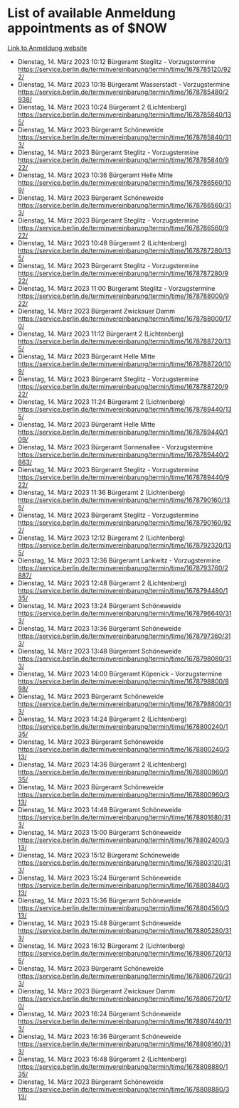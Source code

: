 # List of available Anmeldung appointments as of $NOW
[Link to Anmeldung website](https://service.berlin.de/terminvereinbarung/termin/tag.php?termin=1&anliegen[]=120686&dienstleisterlist=122210,122217,327316,122219,327312,122227,327314,122231,327346,122243,327348,122254,122252,329742,122260,329745,122262,329748,122271,327278,122273,327274,122277,327276,330436,122280,327294,122282,327290,122284,327292,122291,327270,122285,327266,122286,327264,122296,327268,150230,329760,122297,327286,122294,327284,122312,329763,122314,329775,122304,327330,122311,327334,122309,327332,317869,122281,327352,122279,329772,122283,122276,327324,122274,327326,122267,329766,122246,327318,122251,327320,122257,327322,122208,327298,122226,327300&herkunft=http%3A%2F%2Fservice.berlin.de%2Fdienstleistung%2F120686%2F)
- Dienstag, 14. März 2023 10:12 Bürgeramt Steglitz - Vorzugstermine https://service.berlin.de/terminvereinbarung/termin/time/1678785120/922/
- Dienstag, 14. März 2023 10:18 Bürgeramt Wasserstadt - Vorzugstermine https://service.berlin.de/terminvereinbarung/termin/time/1678785480/2938/
- Dienstag, 14. März 2023 10:24 Bürgeramt 2 (Lichtenberg) https://service.berlin.de/terminvereinbarung/termin/time/1678785840/135/
- Dienstag, 14. März 2023  Bürgeramt Schöneweide https://service.berlin.de/terminvereinbarung/termin/time/1678785840/313/
- Dienstag, 14. März 2023  Bürgeramt Steglitz - Vorzugstermine https://service.berlin.de/terminvereinbarung/termin/time/1678785840/922/
- Dienstag, 14. März 2023 10:36 Bürgeramt Helle Mitte https://service.berlin.de/terminvereinbarung/termin/time/1678786560/109/
- Dienstag, 14. März 2023  Bürgeramt Schöneweide https://service.berlin.de/terminvereinbarung/termin/time/1678786560/313/
- Dienstag, 14. März 2023  Bürgeramt Steglitz - Vorzugstermine https://service.berlin.de/terminvereinbarung/termin/time/1678786560/922/
- Dienstag, 14. März 2023 10:48 Bürgeramt 2 (Lichtenberg) https://service.berlin.de/terminvereinbarung/termin/time/1678787280/135/
- Dienstag, 14. März 2023  Bürgeramt Steglitz - Vorzugstermine https://service.berlin.de/terminvereinbarung/termin/time/1678787280/922/
- Dienstag, 14. März 2023 11:00 Bürgeramt Steglitz - Vorzugstermine https://service.berlin.de/terminvereinbarung/termin/time/1678788000/922/
- Dienstag, 14. März 2023  Bürgeramt Zwickauer Damm https://service.berlin.de/terminvereinbarung/termin/time/1678788000/170/
- Dienstag, 14. März 2023 11:12 Bürgeramt 2 (Lichtenberg) https://service.berlin.de/terminvereinbarung/termin/time/1678788720/135/
- Dienstag, 14. März 2023  Bürgeramt Helle Mitte https://service.berlin.de/terminvereinbarung/termin/time/1678788720/109/
- Dienstag, 14. März 2023  Bürgeramt Steglitz - Vorzugstermine https://service.berlin.de/terminvereinbarung/termin/time/1678788720/922/
- Dienstag, 14. März 2023 11:24 Bürgeramt 2 (Lichtenberg) https://service.berlin.de/terminvereinbarung/termin/time/1678789440/135/
- Dienstag, 14. März 2023  Bürgeramt Helle Mitte https://service.berlin.de/terminvereinbarung/termin/time/1678789440/109/
- Dienstag, 14. März 2023  Bürgeramt Sonnenallee - Vorzugstermine https://service.berlin.de/terminvereinbarung/termin/time/1678789440/2863/
- Dienstag, 14. März 2023  Bürgeramt Steglitz - Vorzugstermine https://service.berlin.de/terminvereinbarung/termin/time/1678789440/922/
- Dienstag, 14. März 2023 11:36 Bürgeramt 2 (Lichtenberg) https://service.berlin.de/terminvereinbarung/termin/time/1678790160/135/
- Dienstag, 14. März 2023  Bürgeramt Steglitz - Vorzugstermine https://service.berlin.de/terminvereinbarung/termin/time/1678790160/922/
- Dienstag, 14. März 2023 12:12 Bürgeramt 2 (Lichtenberg) https://service.berlin.de/terminvereinbarung/termin/time/1678792320/135/
- Dienstag, 14. März 2023 12:36 Bürgeramt Lankwitz - Vorzugstermine https://service.berlin.de/terminvereinbarung/termin/time/1678793760/2887/
- Dienstag, 14. März 2023 12:48 Bürgeramt 2 (Lichtenberg) https://service.berlin.de/terminvereinbarung/termin/time/1678794480/135/
- Dienstag, 14. März 2023 13:24 Bürgeramt Schöneweide https://service.berlin.de/terminvereinbarung/termin/time/1678796640/313/
- Dienstag, 14. März 2023 13:36 Bürgeramt Schöneweide https://service.berlin.de/terminvereinbarung/termin/time/1678797360/313/
- Dienstag, 14. März 2023 13:48 Bürgeramt Schöneweide https://service.berlin.de/terminvereinbarung/termin/time/1678798080/313/
- Dienstag, 14. März 2023 14:00 Bürgeramt Köpenick - Vorzugstermine https://service.berlin.de/terminvereinbarung/termin/time/1678798800/898/
- Dienstag, 14. März 2023  Bürgeramt Schöneweide https://service.berlin.de/terminvereinbarung/termin/time/1678798800/313/
- Dienstag, 14. März 2023 14:24 Bürgeramt 2 (Lichtenberg) https://service.berlin.de/terminvereinbarung/termin/time/1678800240/135/
- Dienstag, 14. März 2023  Bürgeramt Schöneweide https://service.berlin.de/terminvereinbarung/termin/time/1678800240/313/
- Dienstag, 14. März 2023 14:36 Bürgeramt 2 (Lichtenberg) https://service.berlin.de/terminvereinbarung/termin/time/1678800960/135/
- Dienstag, 14. März 2023  Bürgeramt Schöneweide https://service.berlin.de/terminvereinbarung/termin/time/1678800960/313/
- Dienstag, 14. März 2023 14:48 Bürgeramt Schöneweide https://service.berlin.de/terminvereinbarung/termin/time/1678801680/313/
- Dienstag, 14. März 2023 15:00 Bürgeramt Schöneweide https://service.berlin.de/terminvereinbarung/termin/time/1678802400/313/
- Dienstag, 14. März 2023 15:12 Bürgeramt Schöneweide https://service.berlin.de/terminvereinbarung/termin/time/1678803120/313/
- Dienstag, 14. März 2023 15:24 Bürgeramt Schöneweide https://service.berlin.de/terminvereinbarung/termin/time/1678803840/313/
- Dienstag, 14. März 2023 15:36 Bürgeramt Schöneweide https://service.berlin.de/terminvereinbarung/termin/time/1678804560/313/
- Dienstag, 14. März 2023 15:48 Bürgeramt Schöneweide https://service.berlin.de/terminvereinbarung/termin/time/1678805280/313/
- Dienstag, 14. März 2023 16:12 Bürgeramt 2 (Lichtenberg) https://service.berlin.de/terminvereinbarung/termin/time/1678806720/135/
- Dienstag, 14. März 2023  Bürgeramt Schöneweide https://service.berlin.de/terminvereinbarung/termin/time/1678806720/313/
- Dienstag, 14. März 2023  Bürgeramt Zwickauer Damm https://service.berlin.de/terminvereinbarung/termin/time/1678806720/170/
- Dienstag, 14. März 2023 16:24 Bürgeramt Schöneweide https://service.berlin.de/terminvereinbarung/termin/time/1678807440/313/
- Dienstag, 14. März 2023 16:36 Bürgeramt Schöneweide https://service.berlin.de/terminvereinbarung/termin/time/1678808160/313/
- Dienstag, 14. März 2023 16:48 Bürgeramt 2 (Lichtenberg) https://service.berlin.de/terminvereinbarung/termin/time/1678808880/135/
- Dienstag, 14. März 2023  Bürgeramt Schöneweide https://service.berlin.de/terminvereinbarung/termin/time/1678808880/313/
